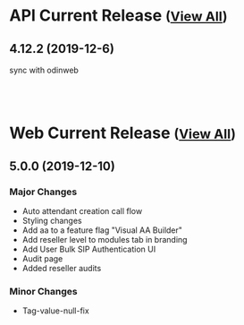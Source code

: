 
# API Current Release <small>([View All](/API.md))</small>
## 4.12.2 (2019-12-6)
sync with odinweb

<br><br>
# Web Current Release <small>([View All](/Web.md))</small>
## 5.0.0 (2019-12-10)
### Major Changes 

- Auto attendant creation call flow
- Styling changes
- Add aa to a feature flag &quot;Visual AA Builder&quot;
- Add reseller level to modules tab in branding
- Add User Bulk SIP Authentication UI
- Audit page
- Added reseller audits

### Minor Changes 

- Tag-value-null-fix

  